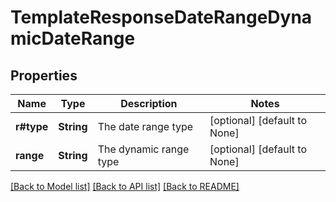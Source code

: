# TemplateResponseDateRangeDynamicDateRange

## Properties
Name | Type | Description | Notes
------------ | ------------- | ------------- | -------------
**r#type** | **String** | The date range type | [optional] [default to None]
**range** | **String** | The dynamic range type | [optional] [default to None]

[[Back to Model list]](../README.md#documentation-for-models) [[Back to API list]](../README.md#documentation-for-api-endpoints) [[Back to README]](../README.md)


